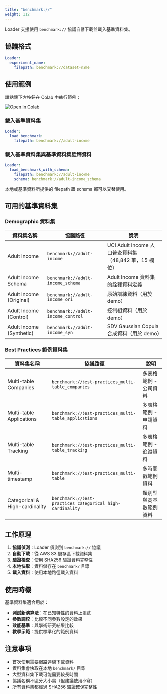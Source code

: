 ```yaml
---
title: "benchmark://"
weight: 112
---
```


Loader 支援使用 `benchmark://` 協議自動下載並載入基準資料集。

## 協議格式

```yaml
Loader:
  experiment_name:
    filepath: benchmark://dataset-name
```

## 使用範例

請點擊下方按鈕在 Colab 中執行範例：

[![Open In Colab](https://colab.research.google.com/assets/colab-badge.svg)](https://colab.research.google.com/github/nics-tw/petsard/blob/main/demo/petsard-yaml/loader-yaml/benchmark-protocol.ipynb)

### 載入基準資料集

```yaml
Loader:
  load_benchmark:
    filepath: benchmark://adult-income
```

### 載入基準資料集與基準資料集詮釋資料

```yaml
Loader:
  load_benchmark_with_schema:
    filepath: benchmark://adult-income
    schema: benchmark://adult-income_schema
```

本地或基準資料所提供的 filepath 跟 schema 都可以交替使用。

## 可用的基準資料集

### Demographic 資料集

| 資料集名稱 | 協議路徑 | 說明 |
|-----------|---------|------|
| Adult Income | `benchmark://adult-income` | UCI Adult Income 人口普查資料集（48,842 筆，15 欄位） |
| Adult Income Schema | `benchmark://adult-income_schema` | Adult Income 資料集的詮釋資料定義 |
| Adult Income (Original) | `benchmark://adult-income_ori` | 原始訓練資料（用於 demo） |
| Adult Income (Control) | `benchmark://adult-income_control` | 控制組資料（用於 demo） |
| Adult Income (Synthetic) | `benchmark://adult-income_syn` | SDV Gaussian Copula 合成資料（用於 demo） |

### Best Practices 範例資料集

| 資料集名稱 | 協議路徑 | 說明 |
|-----------|---------|------|
| Multi-table Companies | `benchmark://best-practices_multi-table_companies` | 多表格範例 - 公司資料 |
| Multi-table Applications | `benchmark://best-practices_multi-table_applications` | 多表格範例 - 申請資料 |
| Multi-table Tracking | `benchmark://best-practices_multi-table_tracking` | 多表格範例 - 追蹤資料 |
| Multi-timestamp | `benchmark://best-practices_multi-table` | 多時間戳範例資料 |
| Categorical & High-cardinality | `benchmark://best-practices_categorical_high-cardinality` | 類別型與高基數範例資料 |

## 工作原理

1. **協議偵測**：Loader 偵測到 `benchmark://` 協議
2. **自動下載**：從 AWS S3 儲存區下載資料集
3. **驗證檢查**：使用 SHA256 驗證資料完整性
4. **本地快取**：資料儲存在 `benchmark/` 目錄
5. **載入資料**：使用本地路徑載入資料

## 使用時機

基準資料集適合用於：

- **測試新演算法**：在已知特性的資料上測試
- **參數調校**：比較不同參數設定的效果
- **效能基準**：與學術研究結果比較
- **教學示範**：提供標準化的範例資料

## 注意事項

- 首次使用需要網路連線下載資料
- 資料集會快取在本地 `benchmark/` 目錄
- 大型資料集下載可能需要較長時間
- 協議名稱不區分大小寫（但建議使用小寫）
- 所有資料集都經過 SHA256 驗證確保完整性
